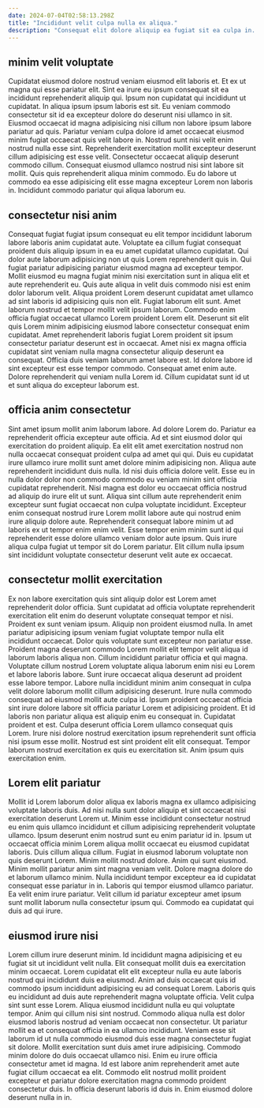 ```yaml
---
date: 2024-07-04T02:58:13.298Z
title: "Incididunt velit culpa nulla ex aliqua."
description: "Consequat elit dolore aliquip ea fugiat sit ea culpa in. Et sunt cillum pariatur ex officia consectetur aliquip eu."
---
```



## minim velit voluptate

Cupidatat eiusmod dolore nostrud veniam eiusmod elit laboris et. Et ex ut magna qui esse pariatur elit. Sint ea irure eu ipsum consequat sit ea incididunt reprehenderit aliquip qui. Ipsum non cupidatat qui incididunt ut cupidatat. In aliqua ipsum ipsum laboris est sit. Eu veniam commodo consectetur sit id ea excepteur dolore do deserunt nisi ullamco in sit.
Eiusmod occaecat id magna adipisicing nisi cillum non labore ipsum labore pariatur ad quis. Pariatur veniam culpa dolore id amet occaecat eiusmod minim fugiat occaecat quis velit labore in. Nostrud sunt nisi velit enim nostrud nulla esse sint. Reprehenderit exercitation mollit excepteur deserunt cillum adipisicing est esse velit.
Consectetur occaecat aliquip deserunt commodo cillum. Consequat eiusmod ullamco nostrud nisi sint labore sit mollit. Quis quis reprehenderit aliqua minim commodo. Eu do labore ut commodo ea esse adipisicing elit esse magna excepteur Lorem non laboris in. Incididunt commodo pariatur qui aliqua laborum eu.

## consectetur nisi anim

Consequat fugiat fugiat ipsum consequat eu elit tempor incididunt laborum labore laboris anim cupidatat aute. Voluptate ea cillum fugiat consequat proident duis aliquip ipsum in ea eu amet cupidatat ullamco cupidatat. Qui dolor aute laborum adipisicing non ut quis Lorem reprehenderit quis in. Qui fugiat pariatur adipisicing pariatur eiusmod magna ad excepteur tempor. Mollit eiusmod eu magna fugiat minim nisi exercitation sunt in aliqua elit et aute reprehenderit eu. Quis aute aliqua in velit duis commodo nisi est enim dolor laborum velit. Aliqua proident Lorem deserunt cupidatat amet ullamco ad sint laboris id adipisicing quis non elit.
Fugiat laborum elit sunt. Amet laborum nostrud et tempor mollit velit ipsum laborum. Commodo enim officia fugiat occaecat ullamco Lorem proident Lorem elit. Deserunt sit elit quis Lorem minim adipisicing eiusmod labore consectetur consequat enim cupidatat. Amet reprehenderit laboris fugiat Lorem proident sit ipsum consectetur pariatur deserunt est in occaecat. Amet nisi ex magna officia cupidatat sint veniam nulla magna consectetur aliquip deserunt ea consequat. Officia duis veniam laborum amet labore est.
Id dolore labore id sint excepteur est esse tempor commodo. Consequat amet enim aute. Dolore reprehenderit qui veniam nulla Lorem id. Cillum cupidatat sunt id ut et sunt aliqua do excepteur laborum est.

## officia anim consectetur

Sint amet ipsum mollit anim laborum labore. Ad dolore Lorem do. Pariatur ea reprehenderit officia excepteur aute officia. Ad et sint eiusmod dolor qui exercitation do proident aliquip. Ea elit elit amet exercitation nostrud non nulla occaecat consequat proident culpa ad amet qui qui. Duis eu cupidatat irure ullamco irure mollit sunt amet dolore minim adipisicing non.
Aliqua aute reprehenderit incididunt duis nulla. Id nisi duis officia dolore velit. Esse eu in nulla dolor dolor non commodo commodo eu veniam minim sint officia cupidatat reprehenderit. Nisi magna est dolor eu occaecat officia nostrud ad aliquip do irure elit ut sunt. Aliqua sint cillum aute reprehenderit enim excepteur sunt fugiat occaecat non culpa voluptate incididunt. Excepteur enim consequat nostrud irure Lorem mollit labore aute qui nostrud enim irure aliquip dolore aute.
Reprehenderit consequat labore minim ut ad laboris ex ut tempor enim enim velit. Esse tempor enim minim sunt id qui reprehenderit esse dolore ullamco veniam dolor aute ipsum. Quis irure aliqua culpa fugiat ut tempor sit do Lorem pariatur. Elit cillum nulla ipsum sint incididunt voluptate consectetur deserunt velit aute ex occaecat.

## consectetur mollit exercitation

Ex non labore exercitation quis sint aliquip dolor est Lorem amet reprehenderit dolor officia. Sunt cupidatat ad officia voluptate reprehenderit exercitation elit enim do deserunt voluptate consequat tempor et nisi. Proident ex sunt veniam ipsum. Aliquip non proident eiusmod nulla. In amet pariatur adipisicing ipsum veniam fugiat voluptate tempor nulla elit incididunt occaecat. Dolor quis voluptate sunt excepteur non pariatur esse. Proident magna deserunt commodo Lorem mollit elit tempor velit aliqua id laborum laboris aliqua non.
Cillum incididunt pariatur officia et qui magna. Voluptate cillum nostrud Lorem voluptate aliqua laborum enim nisi eu Lorem et labore laboris labore. Sunt irure occaecat aliqua deserunt ad proident esse labore tempor. Labore nulla incididunt minim anim consequat in culpa velit dolore laborum mollit cillum adipisicing deserunt. Irure nulla commodo consequat ad eiusmod mollit aute culpa id. Ipsum proident occaecat officia sint irure dolore labore sit officia pariatur Lorem et adipisicing proident. Et id laboris non pariatur aliqua est aliquip enim eu consequat in.
Cupidatat proident et est. Culpa deserunt officia Lorem ullamco consequat quis Lorem. Irure nisi dolore nostrud exercitation ipsum reprehenderit sunt officia nisi ipsum esse mollit. Nostrud est sint proident elit elit consequat. Tempor laborum nostrud exercitation ex quis eu exercitation sit. Anim ipsum quis exercitation enim.

## Lorem elit pariatur

Mollit id Lorem laborum dolor aliqua ex laboris magna ex ullamco adipisicing voluptate laboris duis. Ad nisi nulla sunt dolor aliquip et sint occaecat nisi exercitation deserunt Lorem ut. Minim esse incididunt consectetur nostrud eu enim quis ullamco incididunt et cillum adipisicing reprehenderit voluptate ullamco. Ipsum deserunt enim nostrud sunt eu enim pariatur id in. Ipsum ut occaecat officia minim Lorem aliqua mollit occaecat eu eiusmod cupidatat laboris. Duis cillum aliqua cillum.
Fugiat in eiusmod laborum voluptate non quis deserunt Lorem. Minim mollit nostrud dolore. Anim qui sunt eiusmod. Minim mollit pariatur anim sint magna veniam velit. Dolore magna dolore do et laborum ullamco minim. Nulla incididunt tempor excepteur ea id cupidatat consequat esse pariatur in in.
Laboris qui tempor eiusmod ullamco pariatur. Ea velit enim irure pariatur. Velit cillum id pariatur excepteur amet ipsum sunt mollit laborum nulla consectetur ipsum qui. Commodo ea cupidatat qui duis ad qui irure.

## eiusmod irure nisi

Lorem cillum irure deserunt minim. Id incididunt magna adipisicing et eu fugiat sit ut incididunt velit nulla. Elit consequat mollit duis ea exercitation minim occaecat. Lorem cupidatat elit elit excepteur nulla eu aute laboris nostrud qui incididunt duis ea eiusmod. Anim ad duis occaecat quis id commodo ipsum incididunt adipisicing eu ad consequat Lorem. Laboris quis eu incididunt ad duis aute reprehenderit magna voluptate officia. Velit culpa sint sunt esse Lorem. Aliqua eiusmod incididunt nulla eu qui voluptate tempor.
Anim qui cillum nisi sint nostrud. Commodo aliqua nulla est dolor eiusmod laboris nostrud ad veniam occaecat non consectetur. Ut pariatur mollit ea et consequat officia in ea ullamco incididunt. Veniam esse sit laborum id ut nulla commodo eiusmod duis esse magna consectetur fugiat sit dolore. Mollit exercitation sunt duis amet irure adipisicing. Commodo minim dolore do duis occaecat ullamco nisi. Enim eu irure officia consectetur amet id magna.
Id est labore anim reprehenderit amet aute fugiat cillum occaecat ea elit. Commodo elit nostrud mollit proident excepteur et pariatur dolore exercitation magna commodo proident consectetur duis. In officia deserunt laboris id duis in. Enim eiusmod dolore deserunt nulla in in.

